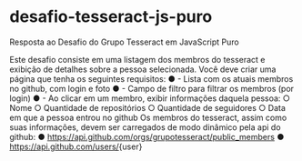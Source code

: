 # desafio-tesseract-js-puro

Resposta ao Desafio do Grupo Tesseract em JavaScript Puro

Este desafio consiste em uma listagem dos membros do tesseract e exibição de detalhes
sobre a pessoa selecionada.
Você deve criar uma página que tenha os seguintes requisitos:
● - Lista com os atuais membros no github, com login e foto
● - Campo de filtro para filtrar os membros (por login)
● - Ao clicar em um membro, exibir informações daquela pessoa:
○ Nome
○ Quantidade de repositórios
○ Quantidade de seguidores
○ Data em que a pessoa entrou no github
Os membros do tesseract, assim como suas informações, devem ser carregados de modo
dinâmico pela api do github:
● https://api.github.com/orgs/grupotesseract/public_members
● https://api.github.com/users/​ {user}
